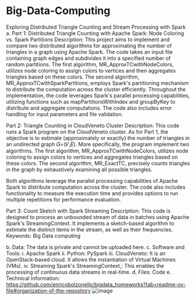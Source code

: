 # Big-Data-Computing
Exploring Distributed Triangle Counting and Stream Processing with Spark
a.	Part 1: Distributed Triangle Counting with Apache Spark: Node Coloring vs. Spark Partitions
Description: This project aims to implement and compare two distributed algorithms for approximating the number of triangles in a graph using Apache Spark. The code takes an input file containing graph edges and subdivides it into a specified number of random partitions. The first algorithm, MR_ApproxTCwithNodeColors, utilizes node coloring to assign colors to vertices and then aggregates triangles based on these colors. The second algorithm, MR_ApproxTCwithSparkPartitions, employs Spark's partitioning mechanism to distribute the computation across the cluster efficiently.
Throughout the implementation, the code leverages Spark's parallel processing capabilities, utilizing functions such as mapPartitionsWithIndex and groupByKey to distribute and aggregate computations. The code also includes error handling for input parameters and file validation.

Part 2: Triangle Counting in CloudVeneto Cluster
Description: This code runs a Spark program on the CloudVeneto cluster. As for Part 1, the objective is to estimate (approximately or exactly) the number of triangles in an undirected graph 𝐺=(𝑉,𝐸). More specifically, the program implement two algorithms.
The first algorithm, MR_ApproxTCwithNodeColors, utilizes node coloring to assign colors to vertices and aggregates triangles based on these colors. The second algorithm, MR_ExactTC, precisely counts triangles in the graph by exhaustively examining all possible triangles.

Both algorithms leverage the parallel processing capabilities of Apache Spark to distribute computation across the cluster. The code also includes functionality to measure the execution time and provides options to run multiple repetitions for performance evaluation.

Part 3: Count Sketch with Spark Streaming
Description: This code is designed to process an unbounded stream of data in batches using Apache Spark's StreamingContext. It implements a sketch-based algorithm to estimate the distinct items in the stream, as well as their frequencies.
		Keywords: Big Data computing

b.	Data: The data is private and cannot be uploaded here.
c.	Software and Tools:
i.	 Apache Spark 
ii.	Python: PySpark
iii.	CloudVeneto: It is an OpenStack-based cloud. It allows the instantiation of Virtual Machines (VMs).
iv.	Streaming Spark's StreamingContext,: This enables the processing of continuous data streams in real-time.
d.	Files: Code
e.	Technical Information: https://github.com/enricobolzonello/bigdata_homeworks?tab=readme-ov-file#organization-of-the-repository
![image](https://github.com/alecruces/Big-Data-Computing/assets/67338986/19a34a48-8f3f-4ef6-89e7-c8eee01109df)
